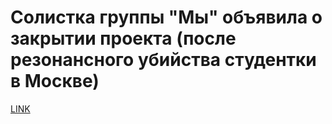 # Солистка группы "Мы" объявила о закрытии проекта (после резонансного убийства студентки в Москве)



[LINK](https://varlamov.ru/2758890.html)